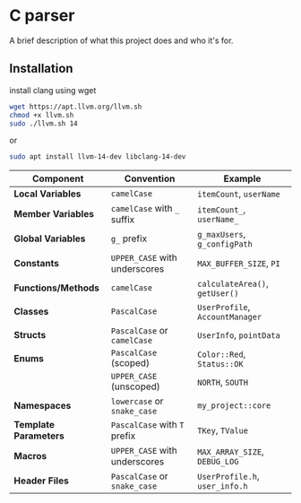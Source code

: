 # C parser 

A brief description of what this project does and who it's for.

## Installation

install clang using wget
```sh
wget https://apt.llvm.org/llvm.sh
chmod +x llvm.sh
sudo ./llvm.sh 14
```

or
```sh  
sudo apt install llvm-14-dev libclang-14-dev
```









| **Component**           | **Convention**                | **Example**                    |
|-------------------------|-------------------------------|--------------------------------|
| **Local Variables**     | `camelCase`                   | `itemCount`, `userName`        |
| **Member Variables**    | `camelCase` with `_` suffix   | `itemCount_`, `userName_`      |
| **Global Variables**    | `g_` prefix                   | `g_maxUsers`, `g_configPath`   |
| **Constants**           | `UPPER_CASE` with underscores | `MAX_BUFFER_SIZE`, `PI`        |
| **Functions/Methods**   | `camelCase`                   | `calculateArea()`, `getUser()` |
| **Classes**             | `PascalCase`                  | `UserProfile`, `AccountManager`|
| **Structs**             | `PascalCase` or `camelCase`   | `UserInfo`, `pointData`        |
| **Enums**               | `PascalCase` (scoped)         | `Color::Red`, `Status::OK`     |
|                         | `UPPER_CASE` (unscoped)       | `NORTH`, `SOUTH`               |
| **Namespaces**          | `lowercase` or `snake_case`   | `my_project::core`             |
| **Template Parameters** | `PascalCase` with `T` prefix  | `TKey`, `TValue`               |
| **Macros**              | `UPPER_CASE` with underscores | `MAX_ARRAY_SIZE`, `DEBUG_LOG`  |
| **Header Files**        | `PascalCase` or `snake_case`  | `UserProfile.h`, `user_info.h` |


